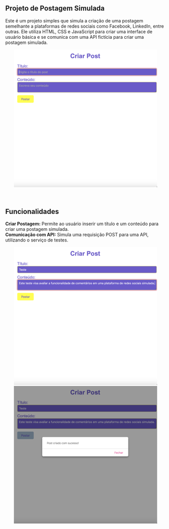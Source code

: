 ## Projeto de Postagem Simulada

Este é um projeto simples que simula a criação de uma postagem semelhante a plataformas de redes sociais como Facebook, LinkedIn, entre outras. 
Ele utiliza HTML, CSS e JavaScript para criar uma interface de usuário básica e se comunica com uma API fictícia para criar uma postagem simulada.

<p align="center">
<img width="450" src="imagem1.png">
</p>
<br>

## Funcionalidades

<b>Criar Postagem:</b> Permite ao usuário inserir um título e um conteúdo para criar uma postagem simulada.
<br>
<b>Comunicação com API:</b> Simula uma requisição POST para uma API, utilizando o serviço de testes.


<p align="center">
<img width="450" src="imagem2.png">
  <img width="450" src="imagem3.png">
</p>











